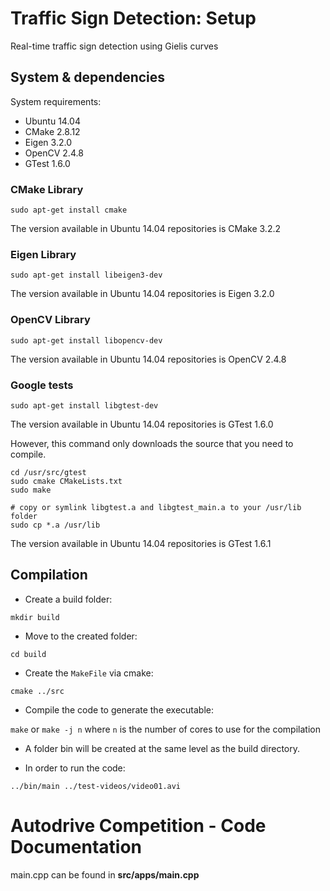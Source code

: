# Traffic Sign Detection: Setup
Real-time traffic sign detection using Gielis curves

## System & dependencies

System requirements:

* Ubuntu 14.04
* CMake 2.8.12
* Eigen 3.2.0
* OpenCV 2.4.8
* GTest 1.6.0

### CMake Library

`sudo apt-get install cmake`

The version available in Ubuntu 14.04 repositories is CMake 3.2.2

### Eigen Library

`sudo apt-get install libeigen3-dev`

The version available in Ubuntu 14.04 repositories is Eigen 3.2.0

### OpenCV Library

`sudo apt-get install libopencv-dev`

The version available in Ubuntu 14.04 repositories is OpenCV 2.4.8

### Google tests

`sudo apt-get install libgtest-dev`

The version available in Ubuntu 14.04 repositories is GTest 1.6.0

However, this command only downloads the source that you need to compile.

```
cd /usr/src/gtest
sudo cmake CMakeLists.txt
sudo make

# copy or symlink libgtest.a and libgtest_main.a to your /usr/lib folder
sudo cp *.a /usr/lib
```

The version available in Ubuntu 14.04 repositories is GTest 1.6.1

## Compilation

* Create a build folder:

`mkdir build`

* Move to the created folder:

`cd build`

* Create the `MakeFile` via cmake:

`cmake ../src`

* Compile the code to generate the executable:

`make` or `make -j n` where `n` is the number of cores to use for the compilation

* A folder bin will be created at the same level as the build directory.

* In order to run the code:

`../bin/main ../test-videos/video01.avi`

# Autodrive Competition - Code Documentation
main.cpp can be found in **src/apps/main.cpp**


